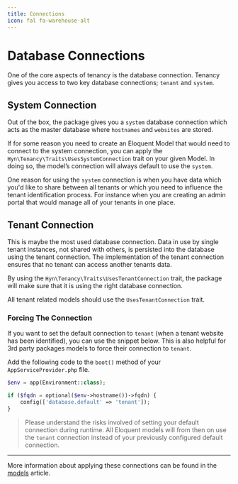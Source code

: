 ```yaml
---
title: Connections
icon: fal fa-warehouse-alt
---
```


# Database Connections

One of the core aspects of tenancy is the database connection. Tenancy
gives you access to two key database connections; `tenant` and `system`.

## System Connection
Out of the box, the package gives you a `system` database connection which acts as
the master database where `hostnames` and `websites` are stored.

If for some reason you need to create an Eloquent Model that would need to connect
to the system connection, you can apply the `Hyn\Tenancy\Traits\UsesSystemConnection`
trait on your given Model. In doing so, the model’s connection will always default to use the `system`.

One reason for using the `system` connection is when you have data which you'd like
to share between all tenants or which you need to influence the tenant identification
process. For instance when you are creating an admin portal that would manage all of your
tenants in one place.

## Tenant Connection
This is maybe the most used database connection. Data in use by single tenant instances,
not shared with others, is persisted into the database using the tenant connection. The
implementation of the tenant connection ensures that no tenant can access another tenants data.

By using the `Hyn\Tenancy\Traits\UsesTenantConnection` trait, the package will make sure
that it is using the right database connection.

All tenant related models should use the `UsesTenantConnection` trait.

### Forcing The Connection

If you want to set the default connection to `tenant` (when a tenant website has been identified), you can use the snippet below.
This is also helpful for 3rd party packages models to force their connection to `tenant`.

Add the following code to the `boot()` method of your `AppServiceProvider.php` file.

```php
$env = app(Environment::class);

if ($fqdn = optional($env->hostname())->fqdn) {
    config(['database.default' => 'tenant']);
}
```

> Please understand the risks involved of setting your default connection during runtime. All Eloquent models will from then on use the `tenant` connection instead of your previously configured default connection.

---

More information about applying these connections can be found in the [models](models) article.
